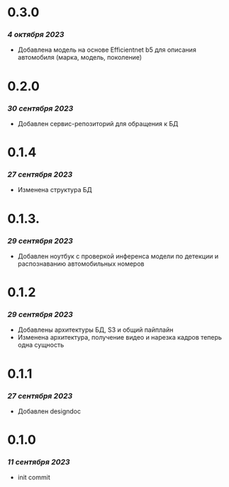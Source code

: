# 0.3.0
### *4 октября 2023*
 - Добавлена модель на основе Efficientnet b5 для описания автомобиля (марка, модель, поколение)
# 0.2.0
### *30 сентября 2023*
 - Добавлен сервис-репозиторий для обращения к БД
# 0.1.4
### *27 сентября 2023*
 - Изменена структура БД
# 0.1.3.
### *29 сентября 2023*
- Добавлен ноутбук с проверкой инференса модели по детекции и распознаванию автомобильных номеров
# 0.1.2
### *29 сентября 2023*
 - Добавлены архитектуры БД, S3 и общий пайплайн
 - Изменена архитектура, получение видео и нарезка кадров теперь одна сущность
# 0.1.1
### *27 сентября 2023*
 - Добавлен designdoc
# 0.1.0
### *11 сентября 2023*
 - init commit

